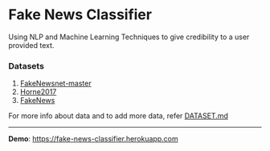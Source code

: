 # Fake News Classifier

Using NLP and Machine Learning Techniques to give credibility to a user provided text.

### Datasets

1.  [FakeNewsnet-master](https://github.com/KaiDMML/FakeNewsNet)
2.  [Horne2017](https://github.com/BenjaminDHorne/fakenewsdata1)
3.  [FakeNews](https://www.kaggle.com/c/fake-news/data)

For more info about data and to add more data, refer [DATASET.md](/DATASET.md)

--------------------

**Demo**: https://fake-news-classifier.herokuapp.com
